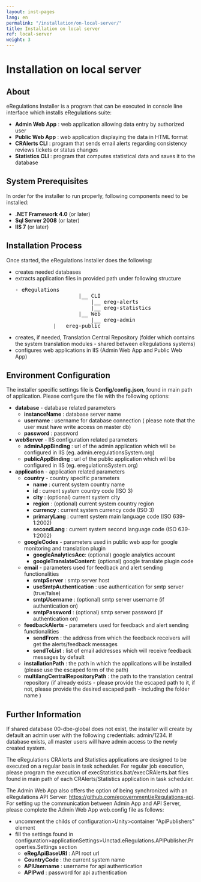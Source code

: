 ```yaml
---
layout: inst-pages
lang: en
permalink: "/installation/on-local-server/"
title: Installation on local server
ref: local-server
weight: 3
---
```


# Installation on local server

<h2>About</h2>
eRegulations Installer is a program that can be executed in console line interface which installs eRegulations suite:
<ul>
	<li><strong>Admin Web App</strong> : web application allowing data entry by authorized user</li>
	<li><strong>Public Web App</strong> : web application displaying the data in HTML format</li>
	<li><strong>CRAlerts CLI</strong> : program that sends email alerts regarding consistency reviews tickets or status changes</li>
	<li><strong>Statistics CLI</strong> : program that computes statistical data and saves it to the database</li>
</ul>

<h2 id="markdown-header-system-prerequisites">System Prerequisites</h2>
In order for the installer to run properly, following components need to be installed:
<ul>
	<li><strong>.NET Framework 4.0</strong> (or later)</li>
	<li><strong>Sql Server 2008</strong> (or later)</li>
	<li><strong>IIS 7</strong> (or later)</li>
</ul>

<h2>Installation Process</h2>
Once started, the eRegulations Installer does the following:
<ul>
	<li>creates needed databases</li>
	<li>extracts application files in provided path under following structure
			<pre>- eRegulations
				    |__ CLI
				        |__ ereg-alerts
				        |__ ereg-statistics
				    |__ Web
				        |__ ereg-admin
			|__ ereg-public</pre>
	</li>
	<li>creates, if needed, Translation Central Repository (folder which contains the system translation modules - shared between eRegulations systems)</li>
	<li>configures web applications in IIS (Admin Web App and Public Web App)</li>
</ul>

<h2>Environment Configuration</h2>
The installer specific settings file is <strong>Config/config.json</strong>, found in main path of application. Please configure the file with the following options:
<ul>
	<li><strong>database</strong> - database related parameters
		<ul>
			<li><strong>instanceName</strong> : database server name</li>
			<li><strong>username</strong> : username for database connection ( please note that the user must have write access on master db)</li>
			<li><strong>password</strong> : password</li>
		</ul>
	</li>
	<li><strong>webServer</strong> - IIS configuration related parameters
		<ul>
			<li><strong>adminAppBinding</strong> : url of the admin application which will be configured in IIS (eg. admin.eregulationsSystem.org)</li>
			<li><strong>publicAppBinding</strong> : url of the public application which will be configured in IIS (eg. eregulationsSystem.org)</li>
		</ul>
	</li>
	<li><strong>application</strong> - application related parameters
		<ul>
			<li><strong>country</strong> - country specific parameters
				<ul>
					<li><strong>name</strong> : current system country name</li>
					<li><strong>id</strong> : current system country code (ISO 3)</li>
					<li><strong>city</strong> : (optional) current system city</li>
					<li><strong>region</strong> : (optional) current system country region</li>
					<li><strong>currency</strong> : current system currency code (ISO 3)</li>
					<li><strong>primaryLang</strong> : current system main language code (ISO 639-1:2002)</li>
					<li><strong>secondLang</strong> : current system second language code (ISO 639-1:2002)</li>
				</ul>
			</li>
			<li><strong>googleCodes</strong> - parameters used in public web app for google monitoring and translation plugin
				<ul>
					<li><strong>googleAnalyticsAcc</strong>: (optional) google analytics account</li>
					<li><strong>googleTranslateContent</strong>: (optional) google translate plugin code</li>
				</ul>
			</li>
			<li><strong>email</strong> - parameters used for feedback and alert sending functionalities
				<ul>
					<li><strong>smtpServer</strong> : smtp server host</li>
					<li><strong>useSmtpAuthentication</strong> : use authentication for smtp server (true/false)</li>
					<li><strong>smtpUsername</strong> : (optional) smtp server username (if authentication on)</li>
					<li><strong>smtpPassword</strong> : (optional) smtp server password (if authentication on)</li>
				</ul>
			</li>
			<li><strong>feedbackAlerts</strong> - parameters used for feedback and alert sending functionalities
				<ul>
					<li><strong>sendFrom</strong> : the address from which the feedback receivers will get the alerts/feedback messages</li>
					<li><strong>sendToList</strong> : list of email addresses which will receive feedback messages by default</li>
				</ul>
			</li>
			<li><strong>installationPath</strong> : the path in which the applications will be installed (please use the escaped form of the path)</li>
			<li><strong>multilangCentralRepositoryPath</strong> : the path to the translation central repository (if already exists - please provide the escaped path to it, if not, please provide the desired escaped path - including the folder name )</li>
		</ul>
	</li>
</ul>

<h2 id="markdown-header-further-information">Further Information</h2>
If shared database 00-dbe-global does not exist, the installer will create by default an admin user with the following credentials: admin/1234. If database exists, all master users will have admin access to the newly created system.

The eRegulations CRAlerts and Statistics applications are designed to be executed on a regular basis in task scheduler. For regular job execution, please program the execution of execStatistics.bat/execCRAlerts.bat files found in main path of each CRAlerts/Statistics application in task scheduler.

The Admin Web App also offers the option of being synchronized with an eRegulations API Server: <a href="https://github.com/egovernment/eRegulations-api">https://github.com/egovernment/eRegulations-api</a>. For setting up the communication between Admin App and API Server, please complete the Admin Web App web.config file as follows:
<ul>
	<li>uncomment the childs of configuration&gt;Unity&gt;container "ApiPublishers" element</li>
	<li>fill the settings found in configuration&gt;applicationSettings&gt;Unctad.eRegulations.APIPublisher.Properties.Settings section
		<ul>
			<li><strong>eRegApiBaseURI</strong> : API root url</li>
			<li><strong>CountryCode</strong> : the current system name</li>
			<li><strong>APIUsername</strong> : username for api authentication</li>
			<li><strong>APIPwd</strong> : password for api authentication</li>
		</ul>
	</li>
</ul>
